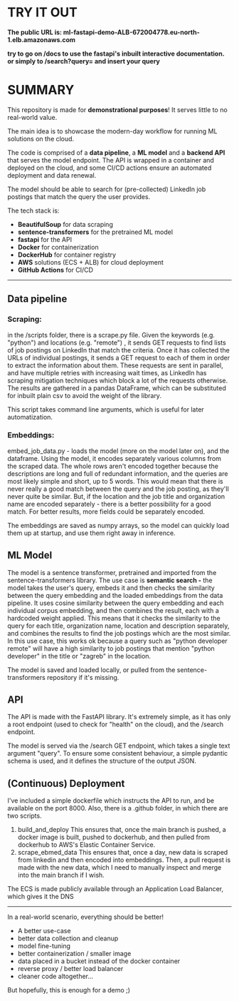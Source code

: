 # TRY IT OUT

**The public URL is:
ml-fastapi-demo-ALB-672004778.eu-north-1.elb.amazonaws.com**

**try to go on /docs to use the fastapi's inbuilt interactive documentation.
or simply to /search?query= and insert your query**

# SUMMARY

This repository is made for **demonstrational purposes**! It serves little to no real-world value.

The main idea is to showcase the modern-day workflow for running ML solutions on the cloud.

The code is comprised of a **data pipeline**, a **ML model** and a **backend API** that serves the model endpoint.
The API is wrapped in a container and deployed on the cloud, and some CI/CD actions ensure an automated deployment and data renewal.

The model should be able to search for (pre-collected) LinkedIn job postings that match the query the user provides.

The tech stack is:

* **BeautifulSoup** for data scraping
* **sentence-transformers** for the pretrained ML model
* **fastapi** for the API
* **Docker** for containerization
* **DockerHub** for container registry
* **AWS** solutions (ECS + ALB) for cloud deployment
* **GitHub Actions** for CI/CD

---

## Data pipeline

### Scraping:

in the /scripts folder, there is a scrape.py file. Given the keywords (e.g. "python") and locations (e.g. "remote") , it sends GET requests to find lists of job postings on LinkedIn that match the criteria.
Once it has collected the URLs of individual postings, it sends a GET request to each of them in order to extract the information about them. These requests are sent in parallel, and have multiple retries with increasing wait times, as LinkedIn has scraping mitigation techniques which block a lot of the requests otherwise. The results are gathered in a pandas DataFrame, which can be substituted for inbuilt plain csv to avoid the weight of the library.

This script takes command line arguments, which is useful for later automatization.

### Embeddings:

embed_job_data.py - loads the model (more on the model later on), and the dataframe. Using the model, it encodes separately various columns from the scraped data. The whole rows aren't encoded together because the descriptions are long and full of redundant information, and the queries are most likely simple and short, up to 5 words. This would mean that there is never really a good match between the query and the job posting, as they'll never quite be similar. But, if the location and the job title and organization name are encoded separately - there is a better possibility for a good match. For better results, more fields could be separately encoded.

The embeddings are saved as numpy arrays, so the model can quickly load them up at startup, and use them right away in inference.

## ML Model

The model is a sentence transformer, pretrained and imported from the sentence-transformers library.
The use case is **semantic search -** the model takes the user's query, embeds it and then checks the similarity between the query embedding and the loaded embeddings from the data pipeline. It uses cosine similarity between the query embedding and each individual corpus embedding, and then combines the result, each with a hardcoded weight applied. This means that it checks the similarity to the query for each title, organization name, location and description separately, and combines the results to find the job postings which are the most similar.
In this use case, this works ok because a query such as "python developer remote" will have a high similarity to job postings that mention "python developer" in the title or "zagreb" in the location.

The model is saved and loaded locally, or pulled from the sentence-transformers repository if it's missing.

## API

The API is made with the FastAPI library. It's extremely simple, as it has only a root endpoint (used to check for "health" on the cloud), and the /search endpoint.

The model is served via the /search GET endpoint, which takes a single text argument "query".
To ensure some consistent behaviour, a simple pydantic schema is used, and it defines the structure of the output JSON.

## (Continuous) Deployment

I've included a simple dockerfile which instructs the API to run, and be available on the port 8000.
Also, there is a .github folder, in which there are two scripts.

1. build_and_deploy
   This ensures that, once the main branch is pushed, a docker image is built, pushed to dockerhub, and then pulled from dockerhub to AWS's Elastic Container Service.
2. scrape_ebmed_data
   This ensures that, once a day, new data is scraped from linkedin and then encoded into embeddings.
   Then, a pull request is made with the new data, which I need to manually inspect and merge into the main branch if I wish.

The ECS is made publicly available through an Application Load Balancer, which gives it the DNS

---


In a real-world scenario, everything should be better!

- A better use-case
- better data collection and cleanup
- model fine-tuning
- better containerization / smaller image
- data placed in a bucket instead of the docker container
- reverse proxy / better load balancer
- cleaner code altogether...

But hopefully, this is enough for a demo ;)
